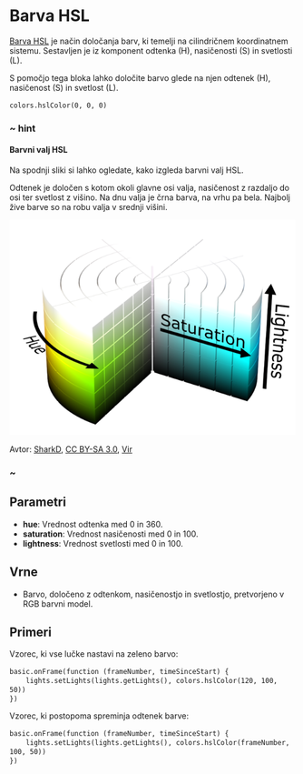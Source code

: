 # Barva HSL

[Barva HSL](https://en.wikipedia.org/wiki/HSL_and_HSV) je način določanja barv, ki temelji na
cilindričnem koordinatnem sistemu. Sestavljen je iz komponent odtenka (H), nasičenosti (S) in
svetlosti (L).

S pomočjo tega bloka lahko določite barvo glede na njen odtenek (H), nasičenost (S) in svetlost (L).

```sig
colors.hslColor(0, 0, 0)
```

### ~ hint

#### Barvni valj HSL

Na spodnji sliki si lahko ogledate, kako izgleda barvni valj HSL.

Odtenek je določen s kotom okoli glavne osi valja, nasičenost z razdaljo do osi
ter svetlost z višino. Na dnu valja je črna barva, na vrhu pa bela. Najbolj žive
barve so na robu valja v srednji višini.

![Valj HSL](/docs/static/images/hsl-cylinder.png)

Avtor: [SharkD](https://commons.wikimedia.org/wiki/User:SharkD),
[CC BY-SA 3.0](https://creativecommons.org/licenses/by-sa/3.0),
[Vir](https://commons.wikimedia.org/wiki/File:HSL_color_solid_cylinder.png)

### ~

## Parametri

* **hue**: Vrednost odtenka med 0 in 360.
* **saturation**: Vrednost nasičenosti med 0 in 100.
* **lightness**: Vrednost svetlosti med 0 in 100.

## Vrne

* Barvo, določeno z odtenkom, nasičenostjo in svetlostjo, pretvorjeno v RGB barvni model.

## Primeri

Vzorec, ki vse lučke nastavi na zeleno barvo:

```blocks
basic.onFrame(function (frameNumber, timeSinceStart) {
    lights.setLights(lights.getLights(), colors.hslColor(120, 100, 50))
})
```

Vzorec, ki postopoma spreminja odtenek barve:

```blocks
basic.onFrame(function (frameNumber, timeSinceStart) {
    lights.setLights(lights.getLights(), colors.hslColor(frameNumber, 100, 50))
})
```
